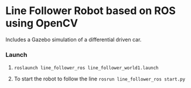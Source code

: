 # Line Follower Robot based on ROS using OpenCV

Includes a Gazebo simulation of a differential driven car.

### Launch
1. ``roslaunch line_follower_ros line_follower_world1.launch``

2. To start the robot to follow the line
``rosrun line_follower_ros start.py``

